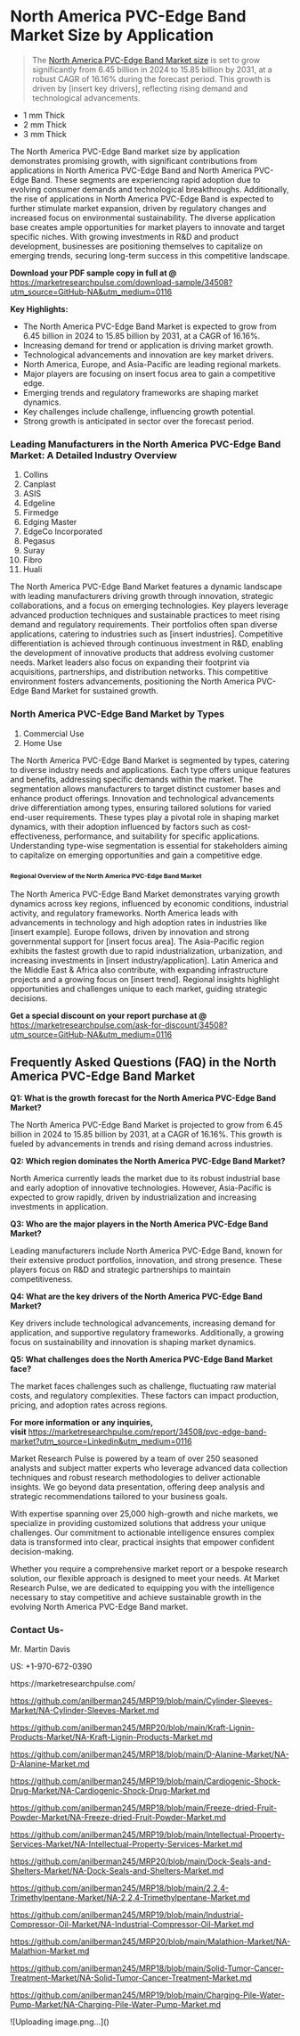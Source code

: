 <h1>North America PVC-Edge Band Market&nbsp;Size by Application</h1><blockquote><p>The <a href="https://marketresearchpulse.com/download-sample/34508?utm_source=GitHub-NA&amp;utm_medium=0116">North America PVC-Edge Band Market size</a> is set to grow significantly from 6.45 billion in 2024 to 15.85 billion by 2031, at a robust CAGR of 16.16% during the forecast period. This growth is driven by [insert key drivers], reflecting rising demand and technological advancements.</p></blockquote><ul><li>1 mm Thick<li> 2 mm Thick<li> 3 mm Thick</li></ul><p>The North America PVC-Edge Band market size by application demonstrates promising growth, with significant contributions from applications in North America PVC-Edge Band and North America PVC-Edge Band. These segments are experiencing rapid adoption due to evolving consumer demands and technological breakthroughs. Additionally, the rise of applications in North America PVC-Edge Band is expected to further stimulate market expansion, driven by regulatory changes and increased focus on environmental sustainability. The diverse application base creates ample opportunities for market players to innovate and target specific niches. With growing investments in R&D and product development, businesses are positioning themselves to capitalize on emerging trends, securing long-term success in this competitive landscape.</p><p><strong>Download your PDF sample copy in full at @ </strong><a href="https://marketresearchpulse.com/download-sample/34508?utm_source=GitHub-NA&amp;utm_medium=0116">https://marketresearchpulse.com/download-sample/34508?utm_source=GitHub-NA&amp;utm_medium=0116</a></p><p><strong>Key Highlights: </strong></p><ul><li>The North America PVC-Edge Band Market is expected to grow from 6.45 billion in 2024 to 15.85 billion by 2031, at a CAGR of 16.16%.</li><li>Increasing demand for trend or application is driving market growth.</li><li>Technological advancements and innovation are key market drivers.</li><li>North America, Europe, and Asia-Pacific are leading regional markets.</li><li>Major players are focusing on insert focus area to gain a competitive edge.</li><li>Emerging trends and regulatory frameworks are shaping market dynamics.</li><li>Key challenges include challenge, influencing growth potential.</li><li>Strong growth is anticipated in sector over the forecast period.</li></ul><h3>Leading Manufacturers in the North America PVC-Edge Band Market: A Detailed Industry Overview</h3><ol><li>Collins</li><li>Canplast</li><li>ASIS</li><li>Edgeline</li><li>Firmedge</li><li>Edging Master</li><li>EdgeCo Incorporated</li><li>Pegasus</li><li>Suray</li><li>Fibro</li><li>Huali</li></ol><div class="flex max-w-full flex-col flex-grow"><div class="min-h-8 text-message flex w-full flex-col items-end gap-2 whitespace-normal break-words [.text-message+&amp;]:mt-5" dir="auto" data-message-author-role="assistant" data-message-id="fd8432e4-4910-450d-b182-61b7bfb0a01f" data-message-model-slug="gpt-4o"><div class="flex w-full flex-col gap-1 empty:hidden first:pt-[3px]"><div class="markdown prose w-full break-words dark:prose-invert light"><p>The North America PVC-Edge Band Market features a dynamic landscape with leading manufacturers driving growth through innovation, strategic collaborations, and a focus on emerging technologies. Key players leverage advanced production techniques and sustainable practices to meet rising demand and regulatory requirements. Their portfolios often span diverse applications, catering to industries such as [insert industries]. Competitive differentiation is achieved through continuous investment in R&amp;D, enabling the development of innovative products that address evolving customer needs. Market leaders also focus on expanding their footprint via acquisitions, partnerships, and distribution networks. This competitive environment fosters advancements, positioning the North America PVC-Edge Band Market for sustained growth.</p></div></div></div></div><h3>North America PVC-Edge Band Market by Types</h3><ol><li>Commercial Use<li> Home Use</li></ol><div class="flex max-w-full flex-col flex-grow"><div class="min-h-8 text-message flex w-full flex-col items-end gap-2 whitespace-normal break-words [.text-message+&amp;]:mt-5" dir="auto" data-message-author-role="assistant" data-message-id="084470be-0bb7-4664-bddf-5156b4f41249" data-message-model-slug="gpt-4o-mini"><div class="flex w-full flex-col gap-1 empty:hidden first:pt-[3px]"><div class="markdown prose w-full break-words dark:prose-invert light"><p>The North America PVC-Edge Band Market is segmented by types, catering to diverse industry needs and applications. Each type offers unique features and benefits, addressing specific demands within the market. The segmentation allows manufacturers to target distinct customer bases and enhance product offerings. Innovation and technological advancements drive differentiation among types, ensuring tailored solutions for varied end-user requirements. These types play a pivotal role in shaping market dynamics, with their adoption influenced by factors such as cost-effectiveness, performance, and suitability for specific applications. Understanding type-wise segmentation is essential for stakeholders aiming to capitalize on emerging opportunities and gain a competitive edge.</p></div></div></div></div><h3><span style="font-size: 11px;">Regional Overview of the North America PVC-Edge Band Market</span></h3><div class="flex max-w-full flex-col flex-grow"><div class="min-h-8 text-message flex w-full flex-col items-end gap-2 whitespace-normal break-words [.text-message+&amp;]:mt-5" dir="auto" data-message-author-role="assistant" data-message-id="e9038762-ce64-4e30-91c9-9bd413514231" data-message-model-slug="gpt-4o-mini"><div class="flex w-full flex-col gap-1 empty:hidden first:pt-[3px]"><div class="markdown prose w-full break-words dark:prose-invert light"><p>The North America PVC-Edge Band Market demonstrates varying growth dynamics across key regions, influenced by economic conditions, industrial activity, and regulatory frameworks. North America leads with advancements in technology and high adoption rates in industries like [insert example]. Europe follows, driven by innovation and strong governmental support for [insert focus area]. The Asia-Pacific region exhibits the fastest growth due to rapid industrialization, urbanization, and increasing investments in [insert industry/application]. Latin America and the Middle East &amp; Africa also contribute, with expanding infrastructure projects and a growing focus on [insert trend]. Regional insights highlight opportunities and challenges unique to each market, guiding strategic decisions.</p></div></div></div></div><p><strong>Get a special discount on your report purchase at @ </strong><a href="https://marketresearchpulse.com/ask-for-discount/34508?utm_source=GitHub-NA&amp;utm_medium=0116">https://marketresearchpulse.com/ask-for-discount/34508?utm_source=GitHub-NA&amp;utm_medium=0116</a></p><h2>Frequently Asked Questions (FAQ) in the North America PVC-Edge Band Market</h2><p><strong>Q1: What is the growth forecast for the North America PVC-Edge Band Market?</strong></p><p>The North America PVC-Edge Band Market is projected to grow from 6.45 billion in 2024 to 15.85 billion by 2031, at a CAGR of 16.16%. This growth is fueled by advancements in trends and rising demand across industries.</p><p><strong>Q2: Which region dominates the North America PVC-Edge Band Market?</strong></p><p>North America currently leads the market due to its robust industrial base and early adoption of innovative technologies. However, Asia-Pacific is expected to grow rapidly, driven by industrialization and increasing investments in application.</p><p><strong>Q3: Who are the major players in the North America PVC-Edge Band Market?</strong></p><p>Leading manufacturers include North America PVC-Edge Band, known for their extensive product portfolios, innovation, and strong presence. These players focus on R&amp;D and strategic partnerships to maintain competitiveness.</p><p><strong>Q4: What are the key drivers of the North America PVC-Edge Band Market?</strong></p><p>Key drivers include technological advancements, increasing demand for application, and supportive regulatory frameworks. Additionally, a growing focus on sustainability and innovation is shaping market dynamics.</p><p><strong>Q5: What challenges does the North America PVC-Edge Band Market face?</strong></p><p>The market faces challenges such as challenge, fluctuating raw material costs, and regulatory complexities. These factors can impact production, pricing, and adoption rates across regions.</p><p><strong>For more information or any inquiries, visit&nbsp;</strong><a href="https://marketresearchpulse.com/report/34508/pvc-edge-band-market?utm_source=Linkedin&utm_medium=0116">https://marketresearchpulse.com/report/34508/pvc-edge-band-market?utm_source=Linkedin&utm_medium=0116</a></p><p>Market Research Pulse is powered by a team of over 250 seasoned analysts and subject matter experts who leverage advanced data collection techniques and robust research methodologies to deliver actionable insights. We go beyond data presentation, offering deep analysis and strategic recommendations tailored to your business goals.</p><p>With expertise spanning over 25,000 high-growth and niche markets, we specialize in providing customized solutions that address your unique challenges. Our commitment to actionable intelligence ensures complex data is transformed into clear, practical insights that empower confident decision-making.</p><p>Whether you require a comprehensive market report or a bespoke research solution, our flexible approach is designed to meet your needs. At Market Research Pulse, we are dedicated to equipping you with the intelligence necessary to stay competitive and achieve sustainable growth in the evolving North America PVC-Edge Band market.</p><h3><strong>Contact Us-</strong></h3><p>Mr. Martin Davis</p><p>US: +1-970-672-0390</p><p>https://marketresearchpulse.com/</p><p><a href="https://github.com/anilberman245/MRP19/blob/main/Cylinder-Sleeves-Market/NA-Cylinder-Sleeves-Market.md">https://github.com/anilberman245/MRP19/blob/main/Cylinder-Sleeves-Market/NA-Cylinder-Sleeves-Market.md</a></p><p><a href="https://github.com/anilberman245/MRP20/blob/main/Kraft-Lignin-Products-Market/NA-Kraft-Lignin-Products-Market.md">https://github.com/anilberman245/MRP20/blob/main/Kraft-Lignin-Products-Market/NA-Kraft-Lignin-Products-Market.md</a></p><p><a href="https://github.com/anilberman245/MRP18/blob/main/D-Alanine-Market/NA-D-Alanine-Market.md">https://github.com/anilberman245/MRP18/blob/main/D-Alanine-Market/NA-D-Alanine-Market.md</a></p><p><a href="https://github.com/anilberman245/MRP19/blob/main/Cardiogenic-Shock-Drug-Market/NA-Cardiogenic-Shock-Drug-Market.md">https://github.com/anilberman245/MRP19/blob/main/Cardiogenic-Shock-Drug-Market/NA-Cardiogenic-Shock-Drug-Market.md</a></p><p><a href="https://github.com/anilberman245/MRP18/blob/main/Freeze-dried-Fruit-Powder-Market/NA-Freeze-dried-Fruit-Powder-Market.md">https://github.com/anilberman245/MRP18/blob/main/Freeze-dried-Fruit-Powder-Market/NA-Freeze-dried-Fruit-Powder-Market.md</a></p><p><a href="https://github.com/anilberman245/MRP19/blob/main/Intellectual-Property-Services-Market/NA-Intellectual-Property-Services-Market.md">https://github.com/anilberman245/MRP19/blob/main/Intellectual-Property-Services-Market/NA-Intellectual-Property-Services-Market.md</a></p><p><a href="https://github.com/anilberman245/MRP20/blob/main/Dock-Seals-and-Shelters-Market/NA-Dock-Seals-and-Shelters-Market.md">https://github.com/anilberman245/MRP20/blob/main/Dock-Seals-and-Shelters-Market/NA-Dock-Seals-and-Shelters-Market.md</a></p><p><a href="https://github.com/anilberman245/MRP18/blob/main/2,2,4-Trimethylpentane-Market/NA-2,2,4-Trimethylpentane-Market.md">https://github.com/anilberman245/MRP18/blob/main/2,2,4-Trimethylpentane-Market/NA-2,2,4-Trimethylpentane-Market.md</a></p><p><a href="https://github.com/anilberman245/MRP19/blob/main/Industrial-Compressor-Oil-Market/NA-Industrial-Compressor-Oil-Market.md">https://github.com/anilberman245/MRP19/blob/main/Industrial-Compressor-Oil-Market/NA-Industrial-Compressor-Oil-Market.md</a></p><p><a href="https://github.com/anilberman245/MRP20/blob/main/Malathion-Market/NA-Malathion-Market.md">https://github.com/anilberman245/MRP20/blob/main/Malathion-Market/NA-Malathion-Market.md</a></p><p><a href="https://github.com/anilberman245/MRP18/blob/main/Solid-Tumor-Cancer-Treatment-Market/NA-Solid-Tumor-Cancer-Treatment-Market.md">https://github.com/anilberman245/MRP18/blob/main/Solid-Tumor-Cancer-Treatment-Market/NA-Solid-Tumor-Cancer-Treatment-Market.md</a></p><p><a href="https://github.com/anilberman245/MRP19/blob/main/Charging-Pile-Water-Pump-Market/NA-Charging-Pile-Water-Pump-Market.md">https://github.com/anilberman245/MRP19/blob/main/Charging-Pile-Water-Pump-Market/NA-Charging-Pile-Water-Pump-Market.md</a></p>
![Uploading image.png…]()

